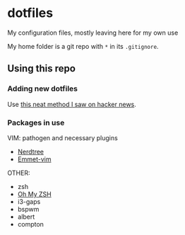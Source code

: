 # dotfiles
My configuration files, mostly leaving here for my own use

My home folder is a git repo with `*` in its `.gitignore`.


## Using this repo
### Adding new dotfiles
Use [this neat method I saw on hacker news](https://developer.atlassian.com/blog/2016/02/best-way-to-store-dotfiles-git-bare-repo/).

### Packages in use
VIM: pathogen and necessary plugins
 - [Nerdtree](https://github.com/scrooloose/nerdtree)
 - [Emmet-vim](https://github.com/mattn/emmet-vim)

OTHER:
 - zsh
 - [Oh My ZSH](https://github.com/robbyrussell/oh-my-zsh)
 - i3-gaps
 - bspwm
 - albert
 - compton

